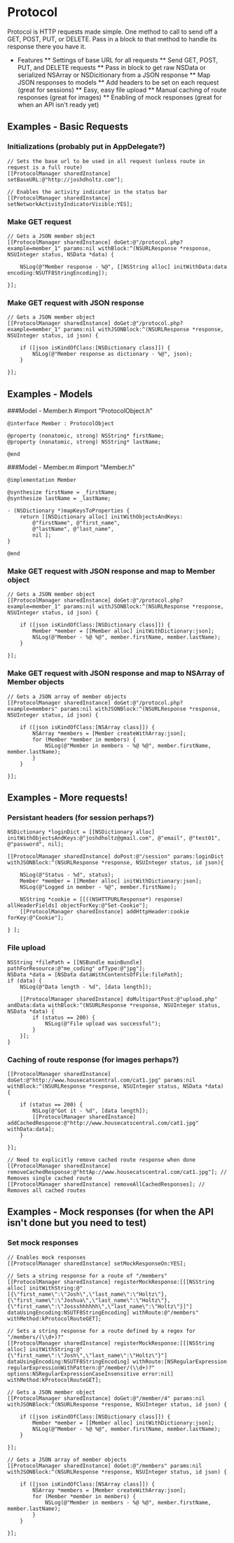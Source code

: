 Protocol
=========
Protocol is HTTP requests made simple. One method to call to send off a GET, POST, PUT, or DELETE. Pass in a block to that method to handle its response there you have it.
* Features
** Settings of base URL for all requests
** Send GET, POST, PUT, and DELETE requests
** Pass in block to get raw NSData or serialized NSArray or NSDicitionary from a JSON response
** Map JSON responses to models
** Add headers to be set on each request (great for sessions)
** Easy, easy file upload
** Manual caching of route responses (great for images)
** Enabling of mock responses (great for when an API isn't ready yet)


Examples - Basic Requests
-----------

### Initializations (probably put in AppDelegate?)
	
	// Sets the base url to be used in all request (unless route in request is a full route)
	[[ProtocolManager sharedInstance] setBaseURL:@"http://joshdholtz.com"];

	// Enables the activity indicator in the status bar
	[[ProtocolManager sharedInstance] setNetworkActivityIndicatorVisible:YES];

### Make GET request
	// Gets a JSON member object
	[[ProtocolManager sharedInstance] doGet:@"/protocol.php?example=member_1" params:nil withBlock:^(NSURLResponse *response, NSUInteger status, NSData *data) {

		NSLog(@"Member response - %@", [[NSString alloc] initWithData:data encoding:NSUTF8StringEncoding]);

	}];

### Make GET request with JSON response
	// Gets a JSON member object
	[[ProtocolManager sharedInstance] doGet:@"/protocol.php?example=member_1" params:nil withJSONBlock:^(NSURLResponse *response, NSUInteger status, id json) {

		if ([json isKindOfClass:[NSDictionary class]]) {
			NSLog(@"Member response as dictionary - %@", json);
		}

	}];



Examples - Models
-----------
###Model - Member.h
	#import "ProtocolObject.h"

	@interface Member : ProtocolObject

	@property (nonatomic, strong) NSString* firstName;
	@property (nonatomic, strong) NSString* lastName;

	@end

###Model - Member.m
	#import "Member.h"

	@implementation Member

	@synthesize firstName = _firstName;
	@synthesize lastName = _lastName;

	- (NSDictionary *)mapKeysToProperties {
		return [[NSDictionary alloc] initWithObjectsAndKeys:
			@"firstName", @"first_name",
			@"lastName", @"last_name",
			nil ];
	}

	@end

### Make GET request with JSON response and map to Member object
	// Gets a JSON member object
	[[ProtocolManager sharedInstance] doGet:@"/protocol.php?example=member_1" params:nil withJSONBlock:^(NSURLResponse *response, NSUInteger status, id json) {

		if ([json isKindOfClass:[NSDictionary class]]) {
			Member *member = [[Member alloc] initWithDictionary:json];
			NSLog(@"Member - %@ %@", member.firstName, member.lastName);
		}

	}];

### Make GET request with JSON response and map to NSArray of Member objects
	// Gets a JSON array of member objects
	[[ProtocolManager sharedInstance] doGet:@"/protocol.php?example=members" params:nil withJSONBlock:^(NSURLResponse *response, NSUInteger status, id json) {

		if ([json isKindOfClass:[NSArray class]]) {
			NSArray *members = [Member createWithArray:json];
			for (Member *member in members) {
				NSLog(@"Member in members - %@ %@", member.firstName, member.lastName);
			}
		}

	}];

Examples - More requests!
-----------
### Persistant headers (for session perhaps?)
	NSDictionary *loginDict = [[NSDictionary alloc] initWithObjectsAndKeys:@"joshdholtz@gmail.com", @"email", @"test01", @"password", nil];

	[[ProtocolManager sharedInstance] doPost:@"/session" params:loginDict withJSONBlock:^(NSURLResponse *response, NSUInteger status, id json){

		NSLog(@"Status - %d", status);
		Member *member = [[Member alloc] initWithDictionary:json];
		NSLog(@"Logged in member - %@", member.firstName);

		NSString *cookie = [[((NSHTTPURLResponse*) response) allHeaderFields] objectForKey:@"Set-Cookie"];
		[[ProtocolManager sharedInstance] addHttpHeader:cookie forKey:@"Cookie"];

	} ];

### File upload
	NSString *filePath = [[NSBundle mainBundle] pathForResource:@"me_coding" ofType:@"jpg"];  
	NSData *data = [NSData dataWithContentsOfFile:filePath];
	if (data) {
		NSLog(@"Data length - %d", [data length]);

		[[ProtocolManager sharedInstance] doMultipartPost:@"upload.php" andData:data withBlock:^(NSURLResponse *response, NSUInteger status, NSData *data) {
			if (status == 200) {
				NSLog(@"File upload was successful");
			}
		}];
	}

### Caching of route response (for images perhaps?)
	[[ProtocolManager sharedInstance] doGet:@"http://www.housecatscentral.com/cat1.jpg" params:nil withBlock:^(NSURLResponse *response, NSUInteger status, NSData *data) {

		if (status == 200) {
			NSLog(@"Got it - %d", [data length]);
			[[ProtocolManager sharedInstance] addCachedResponse:@"http://www.housecatscentral.com/cat1.jpg" withData:data];
		}

	}];

	// Need to explicitly remove cached route response when done
	[[ProtocolManager sharedInstance] removeCachedResponse:@"httAp://www.housecatscentral.com/cat1.jpg"]; // Removes single cached route
	[[ProtocolManager sharedInstance] removeAllCachedResponses]; // Removes all cached routes

Examples - Mock responses (for when the API isn't done but you need to test)
-----------
### Set mock responses
	// Enables mock responses
	[[ProtocolManager sharedInstance] setMockResponseOn:YES];

	// Sets a string response for a route of "/members"
	[[ProtocolManager sharedInstance] registerMockResponse:[[[NSString alloc] initWithString:@"[{\"first_name\":\"Josh\",\"last_name\":\"Holtz\"},{\"first_name\":\"Joshua\",\"last_name\":\"Holtz\"},{\"first_name\":\"Jossshhhhhh\",\"last_name\":\"Holtz\"}]"] dataUsingEncoding:NSUTF8StringEncoding] withRoute:@"/members" withMethod:kProtocolRouteGET];

	// Sets a string response for a route defined by a regex for "/members/(\\d+)?"
	[[ProtocolManager sharedInstance] registerMockResponse:[[[NSString alloc] initWithString:@"{\"first_name\":\"Josh\",\"last_name\":\"Holtz\"}"] dataUsingEncoding:NSUTF8StringEncoding] withRoute:[NSRegularExpression regularExpressionWithPattern:@"/member/(\\d+)?" options:NSRegularExpressionCaseInsensitive error:nil] withMethod:kProtocolRouteGET];

	// Gets a JSON member object
	[[ProtocolManager sharedInstance] doGet:@"/member/4" params:nil withJSONBlock:^(NSURLResponse *response, NSUInteger status, id json) {

		if ([json isKindOfClass:[NSDictionary class]]) {
			Member *member = [[Member alloc] initWithDictionary:json];
			NSLog(@"Member - %@ %@", member.firstName, member.lastName);
		}

	}];

	// Gets a JSON array of member objects
	[[ProtocolManager sharedInstance] doGet:@"/members" params:nil withJSONBlock:^(NSURLResponse *response, NSUInteger status, id json) {

		if ([json isKindOfClass:[NSArray class]]) {
			NSArray *members = [Member createWithArray:json];
			for (Member *member in members) {
				NSLog(@"Member in members - %@ %@", member.firstName, member.lastName);
			}
		}

	}];
